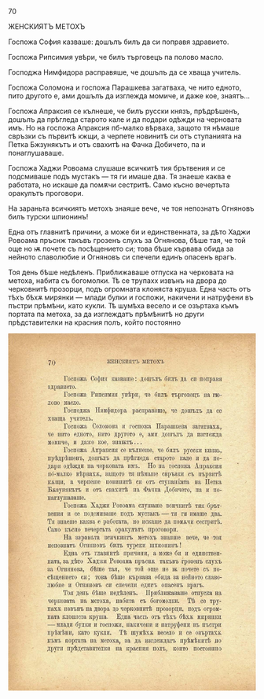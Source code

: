 ﻿70

ЖЕНСКИЯТЪ МЕТОХЪ

Госпожа София казваше: дошълъ билъ да си поправя здравието.

Госпожа Рипсимия увѣри, че билъ търговецъ па полово масло.

Господжа Нимфидора расправяше, че дошълъ да се хваща учитель.

Госпожа Соломона и госпожа Парашкева загатваха, че нито едното, пито другото е, ами дошълъ да изглежда момиче, и даже кое, знаятъ...

Госпожа Апраксия се кълнеше, че билъ русски князъ, прѣдрѣшенъ, дошълъ да прѣгледа старото кале и да подари одѣжди на черновата имъ. Но на госпожа Апраксия пб-малко вѣрваха, защото тя нѣмаше свръзки съ първитѣ кжщи, а черпете новинитѣ си отъ ступанията на Петка Бжзунякътъ и отъ свахитѣ на Фачка Добичето, па и понаглушаваше.

Госпожа Хаджи Ровоама слушаше всичкитѣ тия брътвения и се подсмиваше подъ мустакъ — тя ги имаше два. Тя знаеше каква е работата, но искаше да помѫчи сестритѣ. Само късно вечертьта оракулътъ проговори.

На зараньта всичкиятъ метохъ знаяше вече, че тоя непознатъ Огняновъ билъ турски шпионинъ!

Една отъ главнитѣ причини, а може би и единственната, за дѣто Хаджи Ровоама пръснж такъвъ грозенъ слухъ за Огнянова, бѣше тая, че той още но ѭ почете съ посѣщението си; това бѣше кървава обида за нейното славолюбие и Огняновъ си спечели единъ опасенъ врагъ.

Тоя день бѣше недѣленъ. Приближаваше отпуска на черковата на метоха, набита съ богомолки. Тѣ се трупахх извънъ на двора до черковнитѣ прозорци, подъ огромната клоняста круша. Една часть отъ тѣхъ бѣхѫ мирянки — млади булки и госпожи, накичени и натруфени въ пъстри прѣмѣни, като кукли. Тѣ шумѣха весело и се озъртаха къмъ портата па метоха, за да изглеждатъ прѣмѣнитѣ но други прѣдставителки на красния полъ, който постоянно

![original](images/083.jpg)

